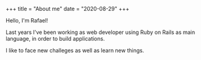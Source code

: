 +++
title = "About me"
date = "2020-08-29"
+++

Hello, I'm Rafael!

Last years I've been working as web developer using Ruby on Rails as main language, in order to build applications.

I like to face new challeges as well as learn new things.

